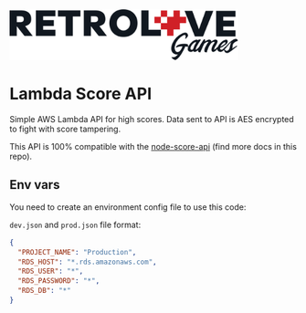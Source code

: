<img src="logo-retrolove-black.svg" width="400">

# Lambda Score API

Simple AWS Lambda API for high scores. Data sent to API is AES encrypted to fight with score tampering.

This API is 100% compatible with the [node-score-api](https://github.com/Retrolove-Games/lambda-score-api) (find more docs in this repo).

## Env vars

You need to create an environment config file to use this code:

`dev.json` and `prod.json` file format:

```json
{
  "PROJECT_NAME": "Production",
  "RDS_HOST": "*.rds.amazonaws.com",
  "RDS_USER": "*",
  "RDS_PASSWORD": "*",
  "RDS_DB": "*"
}
```
